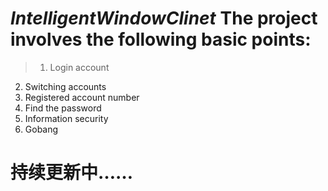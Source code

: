 # ***IntelligentWindowClinet***  **The project involves the following basic points:**
  >1. Login account
  2. Switching accounts
  3. Registered account number
  4. Find the password
  5. Information security
  6. Gobang

# 持续更新中……
